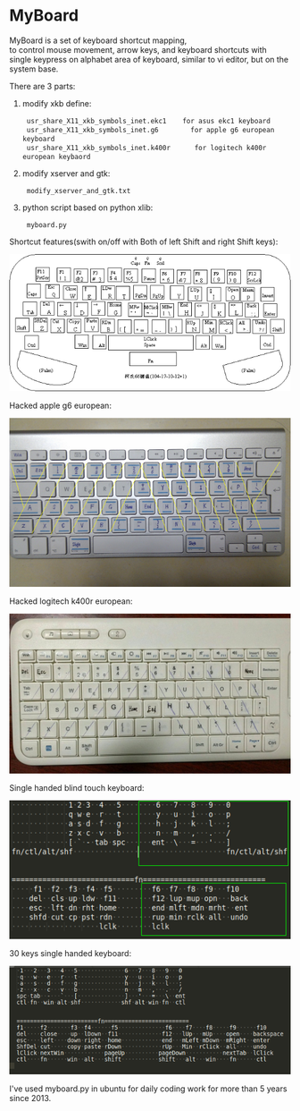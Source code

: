 # MyBoard
MyBoard is a set of keyboard shortcut mapping,  
to control mouse movement, arrow keys, and keyboard shortcuts  with single keypress on alphabet area of keyboard, 
similar to vi editor, but on the system base.

There are 3 parts:

1. modify xkb define:

        usr_share_X11_xkb_symbols_inet.ekc1    for asus ekc1 keyboard
        usr_share_X11_xkb_symbols_inet.g6        for apple g6 european keyboard
        usr_share_X11_xkb_symbols_inet.k400r      for logitech k400r european keybaord

2. modify xserver and gtk:

        modify_xserver_and_gtk.txt

3. python script based on python xlib:

        myboard.py

Shortcut features(swith on/off with Both of left Shift and right Shift keys):

![](./keyboard.gif)

Hacked apple g6 european:

![](./apple_g6_pro_euro.png)

Hacked logitech k400r european:

![](./logitech_k400r_euro.jpg)

Single handed blind touch keyboard:

![](./single_handed_blind_touch_keyboard.png)

30 keys single handed keyboard:

![](./30_keys_single_handed_keyboard.png)

I've used myboard.py in ubuntu for daily coding work for more than 5 years since 2013.
